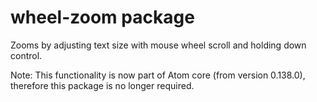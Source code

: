 # wheel-zoom package

Zooms by adjusting text size with mouse wheel scroll and holding down control.

Note: This functionality is now part of Atom core (from version 0.138.0),
therefore this package is no longer required.
